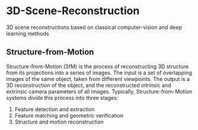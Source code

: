 # 3D-Scene-Reconstruction
3D scene reconstructions based on classical computer-vision and deep learning methods
## Structure-from-Motion
Structure-from-Motion (SfM) is the process of reconstructing 3D structure from its projections into a series of images. The input is a set of overlapping images of the same object, taken from different viewpoints. The output is a 3D reconstruction of the object, and the reconstructed intrinsic and extrinsic camera parameters of all images. Typically, Structure-from-Motion systems divide this process into three stages:
   1. Feature detection and extraction
   2. Feature matching and geometric verification
   3. Structure and motion reconstruction

